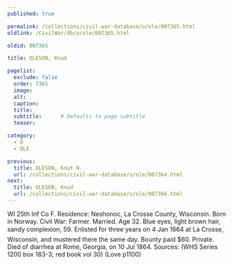 ```yaml
---
published: true

permalink: /collections/civil-war-database/o/ole/007365.html
oldlink: /CivilWar/db/o/ole/007365.html

oldid: 007365

title: OLESON, Knud

pagelist:
  exclude: false
  order: 7365
  image: 
  alt:
  caption:
  title:
  subtitle:      # Defaults to page subtitle
  teaser:

category: 
  - O 
  - OLE

previous:
  title: OLESON, Knut N.
  url: /collections/civil-war-database/o/ole/007364.html  
next:
  title: OLESON, Knud
  url: /collections/civil-war-database/o/ole/007366.html   
---
```

WI 25th Inf Co F. Residence: Neshonoc, La Crosse County, Wisconsin. Born in Norway. Civil War: Farmer. Married. Age 32. Blue eyes, light brown hair, sandy complexion, 5&#146;9&#148;. Enlisted for three years on 4 Jan 1864 at La Crosse, Wisconsin, and mustered there the same day. Bounty paid $60. Private. Died of diarrhea at Rome, Georgia, on 10 Jul 1864. Sources: (WHS Series 1200 box 183-3; red book vol 30) (Love p1100)